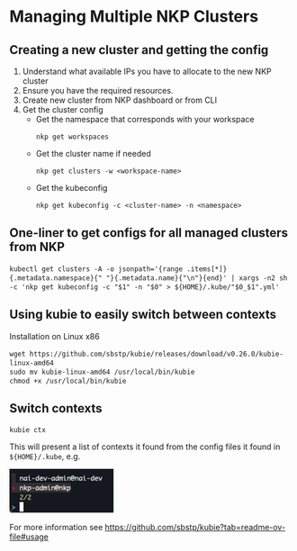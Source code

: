 # Managing Multiple NKP Clusters

## Creating a new cluster and getting the config
1. Understand what available IPs you have to allocate to the new NKP cluster
1. Ensure you have the required resources.
1. Create new cluster from NKP dashboard or from CLI
1. Get the cluster config
   *  Get the namespace that corresponds with your workspace
        ```
        nkp get workspaces
        ```
   * Get the cluster name if needed
        ```
        nkp get clusters -w <workspace-name>
        ```
   * Get the kubeconfig
        ```
        nkp get kubeconfig -c <cluster-name> -n <namespace>
        ```

## One-liner to get configs for all managed clusters from NKP

```
kubectl get clusters -A -o jsonpath='{range .items[*]}{.metadata.namespace}{" "}{.metadata.name}{"\n"}{end}' | xargs -n2 sh -c 'nkp get kubeconfig -c "$1" -n "$0" > ${HOME}/.kube/"$0_$1".yml'
```

## Using kubie to easily switch between contexts

Installation on Linux x86
```
wget https://github.com/sbstp/kubie/releases/download/v0.26.0/kubie-linux-amd64
sudo mv kubie-linux-amd64 /usr/local/bin/kubie
chmod +x /usr/local/bin/kubie
```

## Switch contexts
```
kubie ctx
```

This will present a list of contexts it found from the config files it found in `${HOME}/.kube`, e.g.

![alt text](kubie.png)

For more information see https://github.com/sbstp/kubie?tab=readme-ov-file#usage